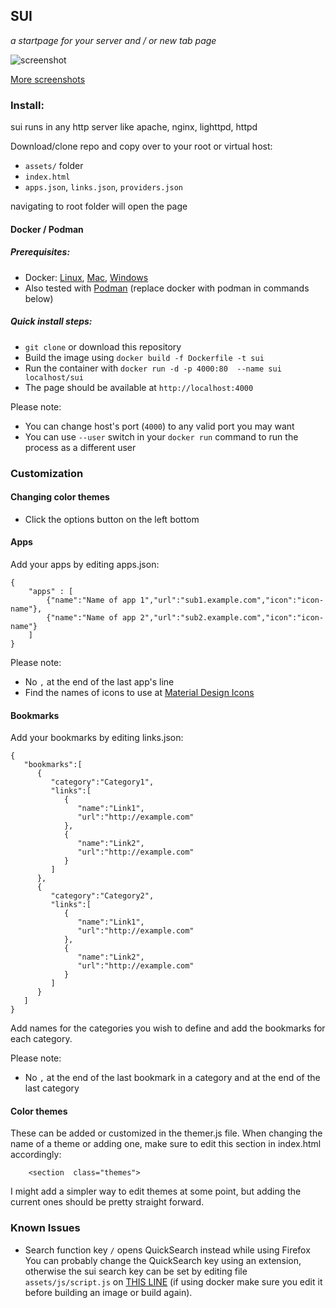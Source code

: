## SUI
*a startpage for your server and / or new tab page*

![screenshot](https://i.imgur.com/J4d7Q3D.png)

[More screenshots](https://imgur.com/a/FDVRIyw)

### Install:

sui runs in any http server like apache, nginx, lighttpd, httpd

Download/clone repo and copy over to your root or virtual host:
 - `assets/` folder
 - `index.html`
 - `apps.json`, `links.json`, `providers.json`

navigating to root folder will open the page

#### Docker / Podman

##### Prerequisites:
 - Docker: [Linux](https://docs.docker.com/install/linux/docker-ce/debian/), [Mac](https://hub.docker.com/editions/community/docker-ce-desktop-mac), [Windows](https://hub.docker.com/editions/community/docker-ce-desktop-windows)
 - Also tested with [Podman](https://podman.io/) (replace docker with podman in commands below)

##### Quick install steps:  

 - `git clone` or download this repository
 - Build the image using `docker build -f Dockerfile -t sui`
 - Run the container with `docker run -d -p 4000:80  --name sui localhost/sui`
 - The page should be available at  `http://localhost:4000`

Please note:
 - You can change host's port (`4000`) to any valid port you may want
 - You can use `--user` switch in your `docker run` command to run the process as a different user

### Customization

#### Changing color themes
 - Click the options button on the left bottom

#### Apps
Add your apps by editing apps.json:

    {
	    "apps" : [
		    {"name":"Name of app 1","url":"sub1.example.com","icon":"icon-name"},
		    {"name":"Name of app 2","url":"sub2.example.com","icon":"icon-name"}
	    ]
    }

Please note:

 - No `,` at the end of the last app's line
 - Find the names  of icons to use at [Material Design Icons](https://materialdesignicons.com/)

#### Bookmarks
Add your bookmarks by editing links.json:

```
{  
   "bookmarks":[  
      {  
         "category":"Category1",
         "links":[  
            {  
               "name":"Link1",
               "url":"http://example.com"
            },
            {  
               "name":"Link2",
               "url":"http://example.com"
            }
         ]
      },
      {  
         "category":"Category2",
         "links":[  
            {  
               "name":"Link1",
               "url":"http://example.com"
            },
            {  
               "name":"Link2",
               "url":"http://example.com"
            }
         ]
      }
   ]
}
```
Add names for the categories you wish to define and add the bookmarks for each category.

Please note:

 - No `,` at the end of the last bookmark in a category and at the end of the last category


#### Color themes
These can be added or customized in the themer.js file. When changing the name of a theme or adding one, make sure to edit this section in index.html accordingly:

```
    <section  class="themes">
```

I might add a simpler way to edit themes at some point, but adding the current ones should be pretty straight forward.


### Known Issues

* Search function key `/` opens QuickSearch instead while using Firefox  
You can probably change the QuickSearch key using an extension, otherwise the sui search key can be set by editing file `assets/js/script.js` on [THIS LINE](https://github.com/magikmw/sui/blob/a502822e3f42ed15e37b8ef9546304c5b6bd41d4/assets/js/search.js#L56) (if using docker make sure you edit it before building an image or build again).
